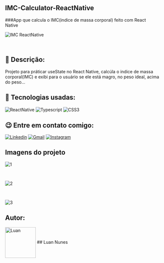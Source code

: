 <h2>               IMC-Calculator-ReactNative </h2>
 ###App que calcula o IMC(indice de massa corporal) feito com React Native
 
![IMC ReactNative](https://user-images.githubusercontent.com/105875989/201987639-437856c5-a5d1-4cb0-bc69-c758aba761ea.gif)

<br>

## 📝 Descrição:

Projeto para práticar useState no React Native, calcúla o indice de massa corporal(IMC) e exibi para o usuário se ele está magro, no peso ideal, acima do peso...

## 🚀 Tecnologias usadas:

<div style='display:inline_block;'>
  <img align='center' alt='ReactNative' src='https://img.shields.io/badge/React_Native-20232A?style=for-the-badge&logo=react&logoColor=61DAFB'/>  
  <img align='center' alt='Typescript' src='https://img.shields.io/badge/TypeScript-007ACC?style=for-the-badge&logo=typescript&logoColor=white'/>
  <img align='center' alt='CSS3' src='https://img.shields.io/badge/CSS-239120?&style=for-the-badge&logo=css3&logoColor=white'/> 
</div>

## 😉 Entre em contato comigo:

[![Linkedin](https://img.shields.io/badge/LinkedIn-0077B5?style=for-the-badge&logo=linkedin&logoColor=white)](https://www.linkedin.com/in/luan-nunes-esbaltar/)
[![Gmail](https://img.shields.io/badge/Gmail-D14836?style=for-the-badge&logo=gmail&logoColor=white)](mailto:nunesesbaltar.luan02@gmail.com)
[![Instagram](https://img.shields.io/badge/Instagram-E4405F?style=for-the-badge&logo=instagram&logoColor=white)](https://www.instagram.com/luan_nunees/)

## Imagens do projeto

![1](https://user-images.githubusercontent.com/105875989/201987690-f8047ed3-9db4-4c67-bf82-c16868623083.png)

<br>

![2](https://user-images.githubusercontent.com/105875989/201987698-c05065ec-ec14-4073-b59c-3c604da70d31.png)

<br>

![3](https://user-images.githubusercontent.com/105875989/201987703-6ca37064-7c74-41cb-bc25-ffbd2483327b.png)

## Autor:

<img align='center' style="width:100px; height: 100px;" alt='Luan' src='https://user-images.githubusercontent.com/105875989/202720555-79b37083-a2e8-47d6-8d43-5003323b22ff.jpeg'/>  
## Luan Nunes

